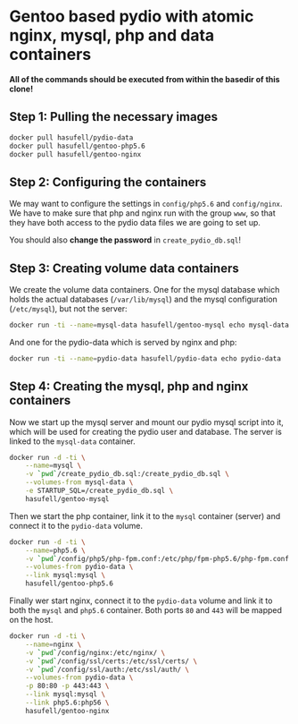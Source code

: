 # Gentoo based pydio with atomic nginx, mysql, php and data containers

__All of the commands should be executed from within the basedir
of this clone!__

## Step 1: Pulling the necessary images

```sh
docker pull hasufell/pydio-data
docker pull hasufell/gentoo-php5.6
docker pull hasufell/gentoo-nginx
```

## Step 2: Configuring the containers

We may want to configure the settings in `config/php5.6` and `config/nginx`.
We have to make sure that php and nginx run with the group `www`, so that they
have both access to the pydio data files we are going to set up.

You should also __change the password__ in `create_pydio_db.sql`!

## Step 3: Creating volume data containers

We create the volume data containers. One for the mysql database which holds
the actual databases (`/var/lib/mysql`) and the mysql configuration (`/etc/mysql`), but not the server:
```sh
docker run -ti --name=mysql-data hasufell/gentoo-mysql echo mysql-data
```

And one for the pydio-data which is served by nginx and php:
```sh
docker run -ti --name=pydio-data hasufell/pydio-data echo pydio-data
```

## Step 4: Creating the mysql, php and nginx containers

Now we start up the mysql server and mount our pydio mysql script into it,
which will be used for creating the pydio user and database. The server is linked
to the `mysql-data` container.
```sh
docker run -d -ti \
	--name=mysql \
	-v `pwd`/create_pydio_db.sql:/create_pydio_db.sql \
	--volumes-from mysql-data \
	-e STARTUP_SQL=/create_pydio_db.sql \
	hasufell/gentoo-mysql
```

Then we start the php container, link it to the `mysql` container (server)
and connect it to the `pydio-data` volume.
```sh
docker run -d -ti \
	--name=php5.6 \
	-v `pwd`/config/php5/php-fpm.conf:/etc/php/fpm-php5.6/php-fpm.conf \
	--volumes-from pydio-data \
	--link mysql:mysql \
	hasufell/gentoo-php5.6
```

Finally wer start nginx, connect it to the `pydio-data` volume and link it to
both the `mysql` and `php5.6` container. Both ports `80` and `443` will be
mapped on the host.
```sh
docker run -d -ti \
	--name=nginx \
	-v `pwd`/config/nginx:/etc/nginx/ \
	-v `pwd`/config/ssl/certs:/etc/ssl/certs/ \
	-v `pwd`/config/ssl/auth:/etc/ssl/auth/ \
	--volumes-from pydio-data \
	-p 80:80 -p 443:443 \
	--link mysql:mysql \
	--link php5.6:php56 \
	hasufell/gentoo-nginx
```

